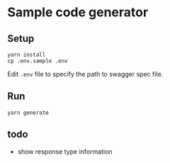 # Sample code generator

## Setup

```
yarn install
cp .env.sample .env
```

Edit `.env` file to specify the path to swagger spec file.


## Run


```
yarn generate
```


## todo

- show response type information
